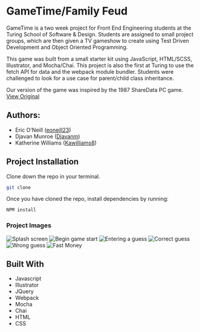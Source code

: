 # GameTime/Family Feud

GameTime is a two week project for Front End Engineering students at the Turing School of Software & Design. Students are assigned to small project groups, which are then given a TV gameshow to create using Test Driven Development and Object Oriented Programming.

This game was built from a small starter kit using JavaScript, HTML/SCSS, Illustrator, and Mocha/Chai. This project is also the first at Turing to use the fetch API for data and the webpack module bundler. Students were challenged to look for a use case for parent/child class inheritance. 

Our version of the game was inspired by the 1987 ShareData PC game. [View Original](https://www.youtube.com/watch?v=WfgCp0Rx2bQ)

## Authors:
* Eric O'Neill ([eoneill23](https://github.com/eoneill23))
* Djavan Munroe ([Djavanm](https://github.com/djavanm))
* Katherine Williams ([Kawilliams8](https://github.com/kawilliams8))

## Project Installation
Clone down the repo in your terminal.

```bash
git clone
```

Once you have cloned the repo, install dependencies by running:

```bash
NPM install
```

### Project Images
![Splash screen](https://github.com/eoneill23/GameTime/blob/master/Splash.png)
![Begin game start](https://github.com/eoneill23/GameTime/blob/master/beforestartgame.png)
![Entering a guess](https://github.com/eoneill23/GameTime/blob/master/enterananswer.png)
![Correct guess](https://github.com/eoneill23/GameTime/blob/master/correctanswer.png)
![Wrong guess](https://github.com/eoneill23/GameTime/blob/master/wronganswer.png)
![Fast Money](https://github.com/eoneill23/GameTime/blob/master/fastroundinprogress.png)

## Built With
- Javascript
- Illustrator
- JQuery
- Webpack
- Mocha
- Chai
- HTML
- CSS

